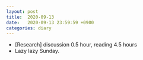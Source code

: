 ```yaml
---
layout: post
title:  2020-09-13
date:   2020-09-13 23:59:59 +0900
categories: diary
---
```


- [Research] discussion 0.5 hour, reading 4.5 hours
- Lazy lazy Sunday.